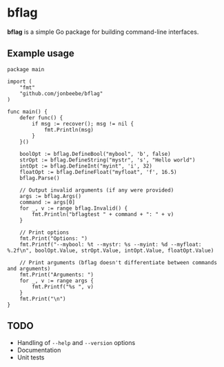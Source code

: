 # bflag 

**bflag** is a simple Go package for building command-line interfaces.

## Example usage

    package main

    import (
        "fmt"
        "github.com/jonbeebe/bflag"
    )

    func main() {
        defer func() {
            if msg := recover(); msg != nil {
                fmt.Println(msg)
            }
        }()

        boolOpt := bflag.DefineBool("mybool", 'b', false)
        strOpt := bflag.DefineString("mystr", 's', "Hello world")
        intOpt := bflag.DefineInt("myint", 'i', 32)
        floatOpt := bflag.DefineFloat("myfloat", 'f', 16.5)
        bflag.Parse()

        // Output invalid arguments (if any were provided)
        args := bflag.Args()
        command := args[0]
        for _, v := range bflag.Invalid() {
            fmt.Println("bflagtest " + command + ": " + v)
        }

        // Print options
        fmt.Print("Options: ")
        fmt.Printf("--mybool: %t --mystr: %s --myint: %d --myfloat: %.2f\n", boolOpt.Value, strOpt.Value, intOpt.Value, floatOpt.Value)

        // Print arguments (bflag doesn't differentiate between commands and arguments)
        fmt.Print("Arguments: ")
        for _, v := range args {
            fmt.Printf("%s ", v)
        }
        fmt.Print("\n")
    }

## TODO

* Handling of `--help` and `--version` options
* Documentation
* Unit tests